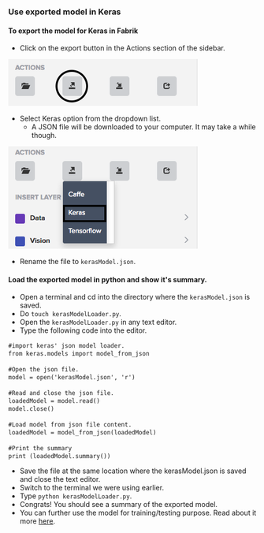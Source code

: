 ### Use exported model in Keras

#### To export the model for Keras in Fabrik

- Click on the export button in the Actions section of the sidebar.
<img src="exportbutton.png">

- Select Keras option from the dropdown list.
    - A JSON file will be downloaded to your computer. It may take a while though.
<img src="exportdropdown.png">

- Rename the file to ```kerasModel.json```.

#### Load the exported model in python and show it's summary.

- Open a terminal and cd into the directory where the ```kerasModel.json``` is saved.
- Do ```touch kerasModelLoader.py```.
- Open the ```kerasModelLoader.py``` in any text editor.
- Type the following code into the editor.
```
#import keras' json model loader.
from keras.models import model_from_json

#Open the json file.
model = open('kerasModel.json', 'r')

#Read and close the json file.
loadedModel = model.read()
model.close()

#Load model from json file content.
loadedModel = model_from_json(loadedModel)

#Print the summary 
print (loadedModel.summary())
```

- Save the file at the same location where the kerasModel.json is saved and close the text editor.
- Switch to the terminal we were using earlier.
- Type ```python kerasModelLoader.py```.
- Congrats! You should see a summary of the exported model.
- You can further use the model for training/testing purpose. Read about it more [here](keras_json_usage_1.md).
